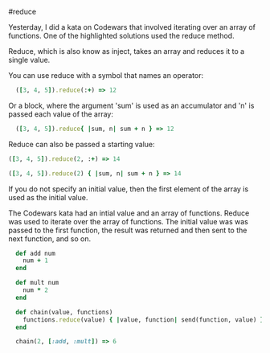 #reduce

Yesterday, I  did a kata on Codewars that involved iterating over an array of functions. One of the highlighted solutions used the reduce method.

Reduce, which is also know as inject, takes an array and reduces it to a single value.

You can use reduce with a symbol that names an operator:

```ruby
  ([3, 4, 5]).reduce(:+) => 12
```
Or a block, where the argument 'sum' is used as an accumulator and 'n' is passed each value of the array:

```ruby
  ([3, 4, 5]).reduce{ |sum, n| sum + n } => 12
```

Reduce can also be passed a starting value:

```ruby
([3, 4, 5]).reduce(2, :+) => 14

([3, 4, 5]).reduce(2) { |sum, n| sum + n } => 14
```

If you do not specify an initial value, then the first element of the array is used as the initial value.

The Codewars kata had an intial value and an array of functions. Reduce was used to iterate over the array of functions. The initial value was was passed to the first function, the result was returned and then sent to the next function, and so on.

```ruby
  def add num
    num + 1
  end

  def mult num
    num * 2
  end

  def chain(value, functions)
    functions.reduce(value) { |value, function| send(function, value) }
  end

  chain(2, [:add, :mult]) => 6
  ```